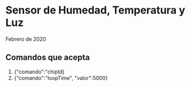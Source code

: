 Sensor de Humedad, Temperatura y Luz
========================================
Febrero de 2020 

Comandos que acepta
------------------------------

1. {"comando":"chipId}
2. {"comando":"loopTime", "valor":5000}


